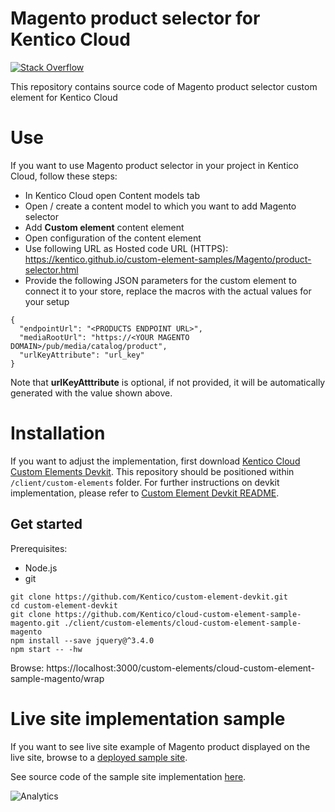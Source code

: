 # Magento product selector for Kentico Cloud

[![Stack Overflow](https://img.shields.io/badge/Stack%20Overflow-ASK%20NOW-FE7A16.svg?logo=stackoverflow&logoColor=white)](https://stackoverflow.com/tags/kentico-cloud)

This repository contains source code of Magento product selector custom element for Kentico Cloud

# Use

If you want to use Magento product selector in your project in Kentico Cloud, follow these steps:

* In Kentico Cloud open Content models tab
* Open / create a content model to which you want to add Magento selector
* Add **Custom element** content element
* Open configuration of the content element
* Use following URL as Hosted code URL (HTTPS): https://kentico.github.io/custom-element-samples/Magento/product-selector.html
* Provide the following JSON parameters for the custom element to connect it to your store, replace the macros with the actual values for your setup

```
{
  "endpointUrl": "<PRODUCTS ENDPOINT URL>",
  "mediaRootUrl": "https://<YOUR MAGENTO DOMAIN>/pub/media/catalog/product",
  "urlKeyAttribute": "url_key"
}
```

Note that **urlKeyAtttribute** is optional, if not provided, it will be automatically generated with the value shown above.

# Installation

If you want to adjust the implementation, first download [Kentico Cloud Custom Elements Devkit](https://github.com/kentico/custom-element-devkit). This repository should be positioned within `/client/custom-elements` folder. For further instructions on devkit implementation, please refer to [Custom Element Devkit README](https://github.com/Kentico/custom-element-devkit/blob/master/readme.md).

## Get started

Prerequisites:
* Node.js
* git

```
git clone https://github.com/Kentico/custom-element-devkit.git
cd custom-element-devkit
git clone https://github.com/Kentico/cloud-custom-element-sample-magento.git ./client/custom-elements/cloud-custom-element-sample-magento
npm install --save jquery@^3.4.0
npm start -- -hw
```
Browse: https://localhost:3000/custom-elements/cloud-custom-element-sample-magento/wrap

# Live site implementation sample

If you want to see live site example of Magento product displayed on the live site, browse to a [deployed sample site](https://kentico-cloud-sample-app-react-magento.surge.sh/en-us/articles/3120ec15-a4a2-47ec-8ccd-c85ac8ac5ba5).

See source code of the sample site implementation [here](https://github.com/Kentico/cloud-sample-app-react/commit/ef2de5ad5798a82d6c909e3154b5cdbb9582db79).

![Analytics](https://kentico-ga-beacon.azurewebsites.net/api/UA-69014260-4/Kentico/cloud-custom-element-sample-magento?pixel)
